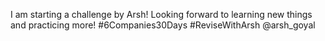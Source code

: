I am starting a challenge by Arsh! Looking forward to learning new things and practicing more! 
#6Companies30Days #ReviseWithArsh @arsh_goyal
